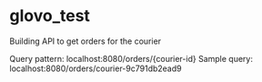 # glovo_test
Building API to get orders for the courier

Query pattern: localhost:8080/orders/{courier-id}
Sample query: localhost:8080/orders/courier-9c791db2ead9
